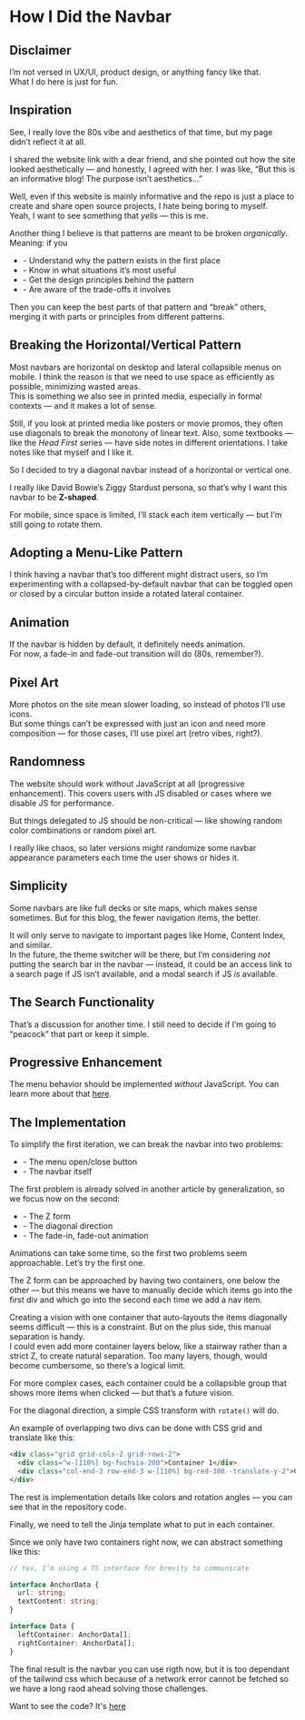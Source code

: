 # How I Did the Navbar

## Disclaimer

I’m not versed in UX/UI, product design, or anything fancy like that.  
What I do here is just for fun.

## Inspiration

See, I really love the 80s vibe and aesthetics of that time, but my page didn’t reflect it at all.

I shared the website link with a dear friend, and she pointed out how the site looked aesthetically — and honestly, I agreed with her. I was like, “But this is an informative blog! The purpose isn’t aesthetics...”  

Well, even if this website is mainly informative and the repo is just a place to create and share open source projects, I hate being boring to myself.  
Yeah, I want to see something that *yells* — this is me.

Another thing I believe is that patterns are meant to be broken *organically*. Meaning: if you  
- \- Understand why the pattern exists in the first place  
- \- Know in what situations it’s most useful  
- \- Get the design principles behind the pattern  
- \- Are aware of the trade-offs it involves  

Then you can keep the best parts of that pattern and “break” others, merging it with parts or principles from different patterns.

## Breaking the Horizontal/Vertical Pattern

Most navbars are horizontal on desktop and lateral collapsible menus on mobile. I think the reason is that we need to use space as efficiently as possible, minimizing wasted areas.  
This is something we also see in printed media, especially in formal contexts — and it makes a lot of sense.

Still, if you look at printed media like posters or movie promos, they often use diagonals to break the monotony of linear text. Also, some textbooks — like the *Head First* series — have side notes in different orientations. I take notes like that myself and I like it.

So I decided to try a diagonal navbar instead of a horizontal or vertical one.

I really like David Bowie’s Ziggy Stardust persona, so that’s why I want this navbar to be **Z-shaped**.

For mobile, since space is limited, I’ll stack each item vertically — but I’m still going to rotate them.

## Adopting a Menu-Like Pattern

I think having a navbar that’s too different might distract users, so I’m experimenting with a collapsed-by-default navbar that can be toggled open or closed by a circular button inside a rotated lateral container.

## Animation

If the navbar is hidden by default, it definitely needs animation.  
For now, a fade-in and fade-out transition will do (80s, remember?).

## Pixel Art

More photos on the site mean slower loading, so instead of photos I’ll use icons.  
But some things can’t be expressed with just an icon and need more composition — for those cases, I’ll use pixel art (retro vibes, right?).

## Randomness

The website should work without JavaScript at all (progressive enhancement). This covers users with JS disabled or cases where we disable JS for performance.

But things delegated to JS should be non-critical — like showing random color combinations or random pixel art.

I really like chaos, so later versions might randomize some navbar appearance parameters each time the user shows or hides it.

## Simplicity

Some navbars are like full decks or site maps, which makes sense sometimes. But for this blog, the fewer navigation items, the better.

It will only serve to navigate to important pages like Home, Content Index, and similar.  
In the future, the theme switcher will be there, but I’m considering *not* putting the search bar in the navbar — instead, it could be an access link to a search page if JS isn’t available, and a modal search if JS *is* available.

## The Search Functionality

That’s a discussion for another time. I still need to decide if I’m going to “peacock” that part or keep it simple.

## Progressive Enhancement

The menu behavior should be implemented *without* JavaScript. You can learn more about that [here](https://www.freecodecamp.org/news/what-is-progressive-enhancement-and-why-it-matters-e80c7aaf834a/).

## The Implementation

To simplify the first iteration, we can break the navbar into two problems:  
- \- The menu open/close button  
- \- The navbar itself  

The first problem is already solved in another article by generalization, so we focus now on the second:

- \- The Z form  
- \- The diagonal direction  
- \- The fade-in, fade-out animation  

Animations can take some time, so the first two problems seem approachable. Let’s try the first one.

The Z form can be approached by having two containers, one below the other — but this means we have to manually decide which items go into the first div and which go into the second each time we add a nav item.

Creating a vision with one container that auto-layouts the items diagonally seems difficult — this is a constraint. But on the plus side, this manual separation is handy.  
I could even add more container layers below, like a stairway rather than a strict Z, to create natural separation. Too many layers, though, would become cumbersome, so there’s a logical limit.

For more complex cases, each container could be a collapsible group that shows more items when clicked — but that’s a future vision.

For the diagonal direction, a simple CSS transform with `rotate()` will do.

An example of overlapping two divs can be done with CSS grid and translate like this:

```html
<div class="grid grid-cols-2 grid-rows-2">
  <div class="w-[110%] bg-fuchsia-200">Container 1</div>
  <div class="col-end-3 row-end-3 w-[110%] bg-red-300 -translate-y-2">Container 2</div>
</div>

```
The rest is implementation details like colors and rotation angles — you can see that in the repository code.

Finally, we need to tell the Jinja template what to put in each container.

Since we only have two containers right now, we can abstract something like this:

```ts
// Yes, I’m using a TS interface for brevity to communicate

interface AnchorData {
  url: string;
  textContent: string;
}

interface Data {
  leftContainer: AnchorData[];
  rightContainer: AnchorData[];
}

```
The final result is the navbar you can use rigth now, but it is too dependant of the tailwind
css which because of a network error cannot be fetched so we have a long raod ahead solving those
challenges.

Want to see the code? It's [here](https://github.com/shadowRunner8095/my-blog/blob/391f59b00d2238fb194f25acb57ede3bd107ad12/templates/navbar.html)